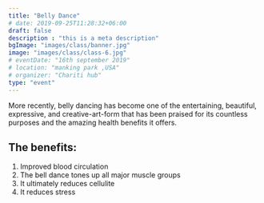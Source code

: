 ```yaml
---
title: "Belly Dance"
# date: 2019-09-25T11:28:32+06:00
draft: false
description : "this is a meta description"
bgImage: "images/class/banner.jpg"
image: "images/class/class-6.jpg"
# eventDate: "16th september 2019"
# location: "manking park ,USA"
# organizer: "Chariti hub"
type: "event"
---
```


More recently, belly dancing has become one of the entertaining, beautiful, expressive, and creative-art-form that has been praised for its countless purposes and the amazing health benefits it offers.

## The benefits:

1.	Improved blood circulation
2.	The bell dance tones up all major muscle groups
3.	It ultimately reduces cellulite
4.	It reduces stress
